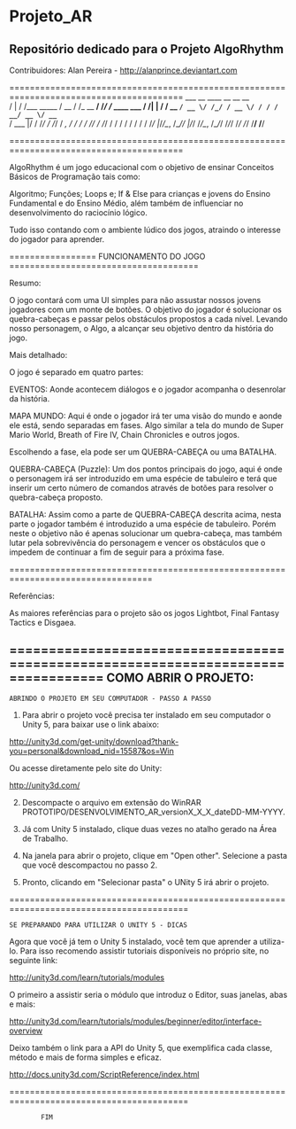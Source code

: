 # Projeto_AR
Repositório dedicado para o Projeto AlgoRhythm
----------------------------------------------------------------------------

Contribuidores:
Alan Pereira - http://alanprince.deviantart.com

========================================================================================
	    ___    __            ____  __          __  __            
	   /   |  / /___ _____  / __ \/ /_  __  __/ /_/ /_  ____ ___ 
	  / /| | / / __ `/ __ \/ /_/ / __ \/ / / / __/ __ \/ __ `__ \
	 / ___ |/ / /_/ / /_/ / _, _/ / / / /_/ / /_/ / / / / / / / /
	/_/  |_/_/\__, /\____/_/ |_/_/ /_/\__, /\__/_/ /_/_/ /_/ /_/ 
	         /____/                  /____/                      

========================================================================================

AlgoRhythm é um jogo educacional com o objetivo de ensinar Conceitos Básicos de Programação tais como: 

Algoritmo; 
Funções; 
Loops e; 
If & Else para crianças e jovens do Ensino Fundamental e do Ensino Médio, além também de influenciar no desenvolvimento do raciocínio lógico.

Tudo isso contando com o ambiente lúdico dos jogos, atraindo o interesse do jogador para aprender.

================= FUNCIONAMENTO DO JOGO =====================================

Resumo:

O jogo contará com uma UI simples para não assustar nossos jovens jogadores com um monte de botões.
O objetivo do jogador é solucionar os quebra-cabeças e passar pelos obstáculos propostos a cada nível.
Levando nosso personagem, o Algo, a alcançar seu objetivo dentro da história do jogo.

Mais detalhado:

O jogo é separado em quatro partes:

EVENTOS: Aonde acontecem diálogos e o jogador acompanha o desenrolar da história.

MAPA MUNDO: Aqui é onde o jogador irá ter uma visão do mundo e aonde ele está, sendo separadas em fases. Algo similar a tela do mundo de Super Mario World, Breath of Fire IV, Chain Chronicles e outros jogos.

Escolhendo a fase, ela pode ser um QUEBRA-CABEÇA ou uma BATALHA.

QUEBRA-CABEÇA (Puzzle): Um dos pontos principais do jogo, aqui é onde o personagem irá ser introduzido em uma espécie de tabuleiro e terá que inserir um certo número de comandos através de botões para resolver o quebra-cabeça proposto.

BATALHA: Assim como a parte de QUEBRA-CABEÇA descrita acima, nesta parte o jogador também é introduzido a uma espécie de tabuleiro. Porém neste o objetivo não é apenas solucionar um quebra-cabeça, mas também lutar pela sobrevivência do personagem e vencer os obstáculos que o impedem de continuar a fim de seguir para a próxima fase. 

==================================================================================

Referências:

As maiores referências para o projeto são os jogos Lightbot, Final Fantasy Tactics e Disgaea.

==================================================================================
COMO ABRIR O PROJETO:
--------------------------

	ABRINDO O PROJETO EM SEU COMPUTADOR - PASSO A PASSO


1. Para abrir o projeto você precisa ter instalado em seu computador o Unity 5, para baixar use o link abaixo:

http://unity3d.com/get-unity/download?thank-you=personal&download_nid=15587&os=Win

Ou acesse diretamente pelo site do Unity: 

http://unity3d.com/

2. Descompacte o arquivo em extensão do WinRAR PROTOTIPO/DESENVOLVIMENTO_AR_versionX_X_X_dateDD-MM-YYYY.

3. Já com Unity 5 instalado, clique duas vezes no atalho gerado na Área de Trabalho.

4. Na janela para abrir o projeto, clique em "Open other". Selecione a pasta que você descompactou no passo 2.

5. Pronto, clicando em "Selecionar pasta" o UNity 5 irá abrir o projeto. 

=========================================================================================

	SE PREPARANDO PARA UTILIZAR O UNITY 5 - DICAS

Agora que você já tem o Unity 5 instalado, você tem que aprender a utiliza-lo. Para isso recomendo assistir tutoriais disponíveis no próprio site, no seguinte link:

http://unity3d.com/learn/tutorials/modules

O primeiro a assistir seria o módulo que introduz o Editor, suas janelas, abas e mais:

http://unity3d.com/learn/tutorials/modules/beginner/editor/interface-overview

Deixo também o link para a API do Unity 5, que exemplifica cada classe, método e mais de forma simples e eficaz.

http://docs.unity3d.com/ScriptReference/index.html

=========================================================================================

			FIM

